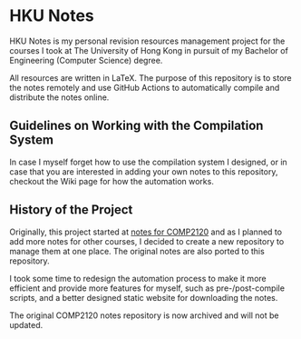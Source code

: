 # HKU Notes

HKU Notes is my personal revision resources management project for the courses I took
at The University of Hong Kong in pursuit of my Bachelor of Engineering (Computer Science)
degree.

All resources are written in LaTeX. The purpose of this repository is to store the notes
remotely and use GitHub Actions to automatically compile and distribute the notes online.

## Guidelines on Working with the Compilation System

In case I myself forget how to use the compilation system I designed, or in case that
you are interested in adding your own notes to this repository, checkout the Wiki page
for how the automation works.

## History of the Project

Originally, this project started at [notes for COMP2120](https://github.com/ShingZhanho/COMP2120-Notes)
and as I planned to add more notes for other courses, I decided to create a new repository
to manage them at one place. The original notes are also ported to this repository.

I took some time to redesign the automation process to make it more efficient and provide
more features for myself, such as pre-/post-compile scripts, and a better designed
static website for downloading the notes.

The original COMP2120 notes repository is now archived and will not be updated.